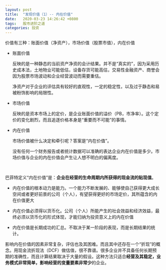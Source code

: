 ```yaml
---
layout: post
title:  "发现价值（1）-- 内在价值"
date:   2020-03-23 14:26:42 +0800
tags:   股市进阶之道
categories: 投资
---
```


价值有三种：账面价值（净资产），市场价值（股票市值），内在价值

+ 账面价值

    反映的是一种静态的当前资产净资的会计结果。并不是“真实的”，因为采用历史成本法，土地物业可能低估，设备存货可能高估，交易性金融资产、商誉会因为股票市场波动和企业经营波动而需要重估。

    净资产对于企业的评估具有较好的直观性，一定的稳定性，以及过于静态和易被粉饰影响的局限性。

+ 市场价值

    反映的是资本市场上的定价，是企业账面价值的溢价（PB，市净率）。这个定价的变化剧烈，而且追逐价格本身是“重要而不可能”的事情。

+ 内在价值

    市场价值被什么决定和牵引呢？答案是“内在价值”。

    没有任何一个财务报告或者统计数据可以准确的表达企业内在价值是多少。市场价值与企业的内在价值会产生让人想不明白的偏离度。

<br>

巴菲特定义“内在价值”是：**企业在经营的生命周期内所获得的现金流的贴现值**。

+ 内在价值的根本动力是能力。一个能力不断发展的、能够使自己获得更大成长空间或者更好前景的公司（个人），有望获得更好的市场定价，其所蕴含的内在价值更大

+ 内在价值必须得以货币化。公司（个人）所能产生的社会效益和经济效益，最终必须以货币化的形式体现，才能归纳为投资意义上的内在价值

+ 内在价值是长期成功的汇总。不取决于某一阶段的表现，而是长期结果的统计。

影响内在价值的因素非常复杂，评估也及其困难。而且其中还存在一个“折现”的概念。用现金流折现法（DCF）做估值，很不靠谱。很多企业并不具备任何长期预期的准确性，而且计算结果取决于大量的假设。这种方法只适合**经营及其稳定，业务模式非常简单，影响经营的变量要素非常少**的企业。